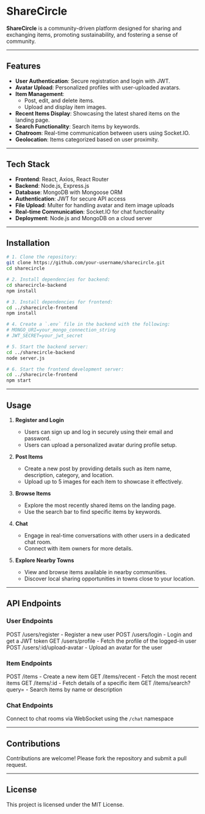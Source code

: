 # ShareCircle

**ShareCircle** is a community-driven platform designed for sharing and exchanging items, promoting sustainability, and fostering a sense of community.

---

## Features


- **User Authentication**: Secure registration and login with JWT.
- **Avatar Upload**: Personalized profiles with user-uploaded avatars.
- **Item Management**:
  - Post, edit, and delete items.
  - Upload and display item images.
- **Recent Items Display**: Showcasing the latest shared items on the landing page.
- **Search Functionality**: Search items by keywords.
- **Chatroom**: Real-time communication between users using Socket.IO.
- **Geolocation**: Items categorized based on user proximity.


---

## Tech Stack


- **Frontend**: React, Axios, React Router
- **Backend**: Node.js, Express.js
- **Database**: MongoDB with Mongoose ORM
- **Authentication**: JWT for secure API access
- **File Upload**: Multer for handling avatar and item image uploads
- **Real-time Communication**: Socket.IO for chat functionality
- **Deployment**: Node.js and MongoDB on a cloud server


---

## Installation

```bash
# 1. Clone the repository:
git clone https://github.com/your-username/sharecircle.git
cd sharecircle

# 2. Install dependencies for backend:
cd sharecircle-backend
npm install

# 3. Install dependencies for frontend:
cd ../sharecircle-frontend
npm install

# 4. Create a `.env` file in the backend with the following:
# MONGO_URI=your_mongo_connection_string
# JWT_SECRET=your_jwt_secret

# 5. Start the backend server:
cd ../sharecircle-backend
node server.js

# 6. Start the frontend development server:
cd ../sharecircle-frontend
npm start
```
---

## Usage


1. **Register and Login**
   - Users can sign up and log in securely using their email and password.
   - Users can upload a personalized avatar during profile setup.

2. **Post Items**
   - Create a new post by providing details such as item name, description, category, and location.
   - Upload up to 5 images for each item to showcase it effectively.

3. **Browse Items**
   - Explore the most recently shared items on the landing page.
   - Use the search bar to find specific items by keywords.

4. **Chat**
   - Engage in real-time conversations with other users in a dedicated chat room.
   - Connect with item owners for more details.

5. **Explore Nearby Towns**
   - View and browse items available in nearby communities.
   - Discover local sharing opportunities in towns close to your location.


---

## API Endpoints

### User Endpoints


POST /users/register - Register a new user
POST /users/login - Login and get a JWT token
GET /users/profile - Fetch the profile of the logged-in user
POST /users/:id/upload-avatar - Upload an avatar for the user


### Item Endpoints


POST /items - Create a new item
GET /items/recent - Fetch the most recent items
GET /items/:id - Fetch details of a specific item
GET /items/search?query= - Search items by name or description


### Chat Endpoints


Connect to chat rooms via WebSocket using the `/chat` namespace


---

## Contributions


Contributions are welcome! Please fork the repository and submit a pull request.

---

## License


This project is licensed under the MIT License.

